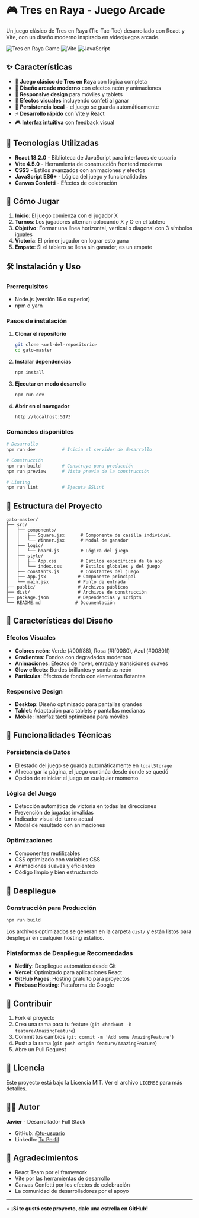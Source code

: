 # 🎮 Tres en Raya - Juego Arcade

Un juego clásico de Tres en Raya (Tic-Tac-Toe) desarrollado con React y Vite, con un diseño moderno inspirado en videojuegos arcade.

![Tres en Raya Game](https://img.shields.io/badge/React-18.2.0-blue?style=for-the-badge&logo=react)
![Vite](https://img.shields.io/badge/Vite-4.5.0-purple?style=for-the-badge&logo=vite)
![JavaScript](https://img.shields.io/badge/JavaScript-ES6+-yellow?style=for-the-badge&logo=javascript)

## ✨ Características

- 🎯 **Juego clásico de Tres en Raya** con lógica completa
- 🎨 **Diseño arcade moderno** con efectos neón y animaciones
- 📱 **Responsive design** para móviles y tablets
- 🎊 **Efectos visuales** incluyendo confeti al ganar
- 💾 **Persistencia local** - el juego se guarda automáticamente
- ⚡ **Desarrollo rápido** con Vite y React
- 🎮 **Interfaz intuitiva** con feedback visual

## 🚀 Tecnologías Utilizadas

- **React 18.2.0** - Biblioteca de JavaScript para interfaces de usuario
- **Vite 4.5.0** - Herramienta de construcción frontend moderna
- **CSS3** - Estilos avanzados con animaciones y efectos
- **JavaScript ES6+** - Lógica del juego y funcionalidades
- **Canvas Confetti** - Efectos de celebración

## 🎯 Cómo Jugar

1. **Inicio**: El juego comienza con el jugador X
2. **Turnos**: Los jugadores alternan colocando X y O en el tablero
3. **Objetivo**: Formar una línea horizontal, vertical o diagonal con 3 símbolos iguales
4. **Victoria**: El primer jugador en lograr esto gana
5. **Empate**: Si el tablero se llena sin ganador, es un empate

## 🛠️ Instalación y Uso

### Prerrequisitos
- Node.js (versión 16 o superior)
- npm o yarn

### Pasos de instalación

1. **Clonar el repositorio**
   ```bash
   git clone <url-del-repositorio>
   cd gato-master
   ```

2. **Instalar dependencias**
   ```bash
   npm install
   ```

3. **Ejecutar en modo desarrollo**
   ```bash
   npm run dev
   ```

4. **Abrir en el navegador**
   ```
   http://localhost:5173
   ```

### Comandos disponibles

```bash
# Desarrollo
npm run dev          # Inicia el servidor de desarrollo

# Construcción
npm run build        # Construye para producción
npm run preview      # Vista previa de la construcción

# Linting
npm run lint         # Ejecuta ESLint
```

## 📁 Estructura del Proyecto

```
gato-master/
├── src/
│   ├── components/
│   │   ├── Square.jsx      # Componente de casilla individual
│   │   └── Winner.jsx      # Modal de ganador
│   ├── logic/
│   │   └── board.js        # Lógica del juego
│   ├── style/
│   │   ├── App.css         # Estilos específicos de la app
│   │   └── index.css       # Estilos globales y del juego
│   ├── constants.js        # Constantes del juego
│   ├── App.jsx            # Componente principal
│   └── main.jsx           # Punto de entrada
├── public/                # Archivos públicos
├── dist/                  # Archivos de construcción
├── package.json           # Dependencias y scripts
└── README.md             # Documentación
```

## 🎨 Características del Diseño

### Efectos Visuales
- **Colores neón**: Verde (#00ff88), Rosa (#ff0080), Azul (#0080ff)
- **Gradientes**: Fondos con degradados modernos
- **Animaciones**: Efectos de hover, entrada y transiciones suaves
- **Glow effects**: Bordes brillantes y sombras neón
- **Partículas**: Efectos de fondo con elementos flotantes

### Responsive Design
- **Desktop**: Diseño optimizado para pantallas grandes
- **Tablet**: Adaptación para tablets y pantallas medianas
- **Mobile**: Interfaz táctil optimizada para móviles

## 🔧 Funcionalidades Técnicas

### Persistencia de Datos
- El estado del juego se guarda automáticamente en `localStorage`
- Al recargar la página, el juego continúa desde donde se quedó
- Opción de reiniciar el juego en cualquier momento

### Lógica del Juego
- Detección automática de victoria en todas las direcciones
- Prevención de jugadas inválidas
- Indicador visual del turno actual
- Modal de resultado con animaciones

### Optimizaciones
- Componentes reutilizables
- CSS optimizado con variables CSS
- Animaciones suaves y eficientes
- Código limpio y bien estructurado

## 🚀 Despliegue

### Construcción para Producción
```bash
npm run build
```

Los archivos optimizados se generan en la carpeta `dist/` y están listos para desplegar en cualquier hosting estático.

### Plataformas de Despliegue Recomendadas
- **Netlify**: Despliegue automático desde Git
- **Vercel**: Optimizado para aplicaciones React
- **GitHub Pages**: Hosting gratuito para proyectos
- **Firebase Hosting**: Plataforma de Google

## 🤝 Contribuir

1. Fork el proyecto
2. Crea una rama para tu feature (`git checkout -b feature/AmazingFeature`)
3. Commit tus cambios (`git commit -m 'Add some AmazingFeature'`)
4. Push a la rama (`git push origin feature/AmazingFeature`)
5. Abre un Pull Request

## 📝 Licencia

Este proyecto está bajo la Licencia MIT. Ver el archivo `LICENSE` para más detalles.

## 👨‍💻 Autor

**Javier** - Desarrollador Full Stack

- GitHub: [@tu-usuario](https://github.com/tu-usuario)
- LinkedIn: [Tu Perfil](https://linkedin.com/in/tu-perfil)

## 🙏 Agradecimientos

- React Team por el framework
- Vite por las herramientas de desarrollo
- Canvas Confetti por los efectos de celebración
- La comunidad de desarrolladores por el apoyo

---

⭐ **¡Si te gustó este proyecto, dale una estrella en GitHub!**
